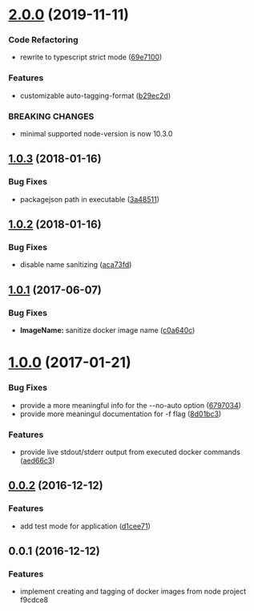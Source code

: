 # [2.0.0](https://github.com/hellivan/docker-snapshot-image/compare/v1.0.3...v2.0.0) (2019-11-11)


### Code Refactoring

* rewrite to typescript strict mode ([69e7100](https://github.com/hellivan/docker-snapshot-image/commit/69e7100331be5a70f712847429bf8f28faf85be8))


### Features

* customizable auto-tagging-format ([b29ec2d](https://github.com/hellivan/docker-snapshot-image/commit/b29ec2df72cdf104e822bf0c63571734cbdc8e2d))


### BREAKING CHANGES

* minimal supported node-version is now 10.3.0



<a name="1.0.3"></a>
## [1.0.3](https://github.com/hellivan/docker-snapshot-image/compare/v1.0.2...v1.0.3) (2018-01-16)


### Bug Fixes

* packagejson path in executable ([3a48511](https://github.com/hellivan/docker-snapshot-image/commit/3a48511))



<a name="1.0.2"></a>
## [1.0.2](https://github.com/hellivan/docker-snapshot-image/compare/v1.0.1...v1.0.2) (2018-01-16)


### Bug Fixes

* disable name sanitizing ([aca73fd](https://github.com/hellivan/docker-snapshot-image/commit/aca73fd))



<a name="1.0.1"></a>
## [1.0.1](https://github.com/hellivan/docker-snapshot-image/compare/v1.0.0...v1.0.1) (2017-06-07)


### Bug Fixes

* **ImageName:** sanitize docker image name ([c0a640c](https://github.com/hellivan/docker-snapshot-image/commit/c0a640c))



<a name="1.0.0"></a>
# [1.0.0](https://github.com/hellivan/docker-snapshot-image/compare/v0.0.2...v1.0.0) (2017-01-21)


### Bug Fixes

* provide a more meaningful info for the --no-auto option ([6797034](https://github.com/hellivan/docker-snapshot-image/commit/6797034))
* provide more meaningul documentation for -f flag ([8d01bc3](https://github.com/hellivan/docker-snapshot-image/commit/8d01bc3))


### Features

* provide live stdout/stderr output from executed docker commands ([aed66c3](https://github.com/hellivan/docker-snapshot-image/commit/aed66c3))



<a name="0.0.2"></a>
## [0.0.2](https://github.com/hellivan/docker-snapshot-image/compare/v0.0.1...v0.0.2) (2016-12-12)


### Features

* add test mode for application ([d1cee71](https://github.com/hellivan/docker-snapshot-image/commit/d1cee71))



<a name="0.0.1"></a>
## 0.0.1 (2016-12-12)


### Features

* implement creating and tagging of docker images from node project f9cdce8



